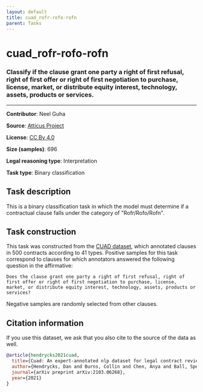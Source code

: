 ```yaml
---
layout: default
title: cuad_rofr-rofo-rofn
parent: Tasks
---
```

# cuad_rofr-rofo-rofn

### Classify if the clause grant one party a right of first refusal, right of first offer or right of first negotiation to purchase, license, market, or distribute equity interest, technology, assets, products or services.
---

**Contributor**: Neel Guha 

**Source**: [Atticus Project](https://www.atticusprojectai.org/cuad>)

**License**: [CC By 4.0](https://creativecommons.org/licenses/by/4.0/)

**Size (samples)**: 696

**Legal reasoning type**: Interpretation

**Task type**: Binary classification

## Task description

This is a binary classification task in which the model must determine if a contractual clause falls under the category of "Rofr/Rofo/Rofn".

## Task construction

This task was constructed from the [CUAD dataset](https://www.atticusprojectai.org/cuad), which annotated clauses in 500 contracts according to 41 types. Positive samples for this task correspond to clauses for which annotators answered the following question in the affirmative:

```text
Does the clause grant one party a right of first refusal, right of first offer or right of first negotiation to purchase, license, market, or distribute equity interest, technology, assets, products or services?
```

Negative samples are randomly selected from other clauses.

## Citation information
If you use this dataset, we ask that you also cite to the source of the data as well.

```bib
@article{hendrycks2021cuad,
  title={Cuad: An expert-annotated nlp dataset for legal contract review},
  author={Hendrycks, Dan and Burns, Collin and Chen, Anya and Ball, Spencer},
  journal={arXiv preprint arXiv:2103.06268},
  year={2021}
}
```


